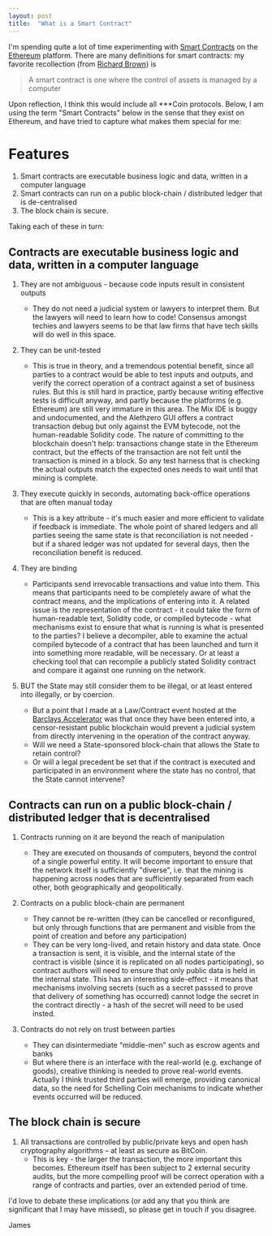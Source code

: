 ```yaml
---
layout: post
title:  "What is a Smart Contract"
---
```


I'm spending quite a lot of time experimenting with [Smart Contracts](https://en.wikipedia.org/wiki/Smart_contract) on the [Ethereum](https://www.ethereum.org/) platform. There are many definitions for smart contracts: my favorite recollection (from [Richard Brown](http://gendal.me)) is 

> A smart contract is one where the control of assets is managed by a computer

Upon reflection, I think this would include all ***Coin protocols. Below, I am using the term "Smart Contracts" below in the sense that they exist on Ethereum, and have tried to capture what makes them special for me:

Features
========
1. Smart contracts are executable business logic and data, written in a computer language
2. Smart contracts can run on a public block-chain / distributed ledger that is de-centralised
3. The block chain is secure.
 
Taking each of these in turn:

Contracts are executable business logic and data, written in a computer language
--------------------------------------------------------------------------------

1. They are not ambiguous - because code inputs result in consistent outputs
	* They do not need a judicial system or lawyers to interpret them. But the lawyers will need to learn how to code! Consensus amongst techies and lawyers seems to be that law firms that have tech skills will do well in this space.

2. They can be unit-tested
	* This is true in theory, and a tremendous potential benefit, since all parties to a contract would be able to test inputs and outputs, and verify the correct operation of a contract against a set of business rules. But this is still hard in practice, partly because writing effective tests is difficult anyway, and partly because the platforms (e.g. Ethereum) are still very immature in this area. The Mix IDE is buggy and undocumented, and the Alethzero GUI offers a contract transaction debug but only against the EVM bytecode, not the human-readable Solidity code. The nature of committing to the blockchain doesn't help: transactions change state in the Ethereum contract, but the effects of the transaction are not felt until the transaction is mined in a block. So any test harness that is checking the actual outputs match the expected ones needs to wait until that mining is complete.

3. They execute quickly in seconds, automating back-office operations that are often manual today
	* This is a key attribute - it's much easier and more efficient to validate if feedback is immediate. The whole point of shared ledgers and all parties seeing the same state is that reconciliation is not needed - but if a shared ledger was not updated for several days, then the reconciliation benefit is reduced.

4. They are binding
	* Participants send irrevocable transactions and value into them. This means that participants need to be completely aware of what the contract means, and the implications of entering into it. A related issue is the representation of the contract - it could take the form of human-readable text, Solidity code, or compiled bytecode - what mechanisms exist to ensure that what is running is what is presented to the parties? I believe a decompiler, able to examine the actual compiled bytecode of a contract that has been launched and turn it into something more readable, will be necessary. Or at least a checking tool that can recompile a publicly stated Solidity contract and compare it against one running on the network.
   
5. BUT the State may still consider them to be illegal, or at least entered into illegally, or by coercion. 
	* But a point that I made at a Law/Contract event hosted at the [Barclays Accelerator](http://www.barclaysaccelerator.com/#/home/) was that once they have been entered into, a censor-resistant public blockchain would prevent a judicial system from directly intervening in the operation of the contract anyway.
	* Will we need a State-sponsored block-chain that allows the State to retain control?
	* Or will a legal precedent be set that if the contract is executed and participated in an environment where the state has no control, that the State cannot intervene?

Contracts can run on a public block-chain / distributed ledger that is decentralised
--------------------------------------------------------------------------------

1. Contracts running on it are beyond the reach of manipulation
	* They are executed on thousands of computers, beyond the control of a single powerful entity. It will become important to ensure that the network itself is sufficiently "diverse", i.e. that the mining is happening across nodes that are sufficiently separated from each other, both geographically and geopolitically.

2. Contracts on a public block-chain are permanent
	* They cannot be re-written (they can be cancelled or reconfigured, but only through functions that are permanent and visible from the point of creation and before any participation)
	* They can be very long-lived, and retain history and data state. Once a transaction is sent, it is visible, and the internal state of the contract is visible (since it is replicated on all nodes participating), so contract authors will need to ensure that only public data is held in the internal state. This has an interesting side-effect - it means that mechanisms involving secrets (such as a secret passsed to prove that delivery of something has occurred) cannot lodge the secret in the contract directly - a hash of the secret will need to be used insted.

3. Contracts do not rely on trust between parties
	* They can disintermediate “middle-men” such as escrow agents and banks
	* But where there is an interface with the real-world (e.g. exchange of goods), creative thinking is needed to prove real-world events. Actually I think trusted third parties will emerge, providing canonical data, so the need for Schelling Coin mechanisms to indicate whether events occurred will be reduced.

The block chain is secure
--------------------------------------------------------------------------------

1. All transactions are controlled by public/private keys and open hash cryptography algorithms – at least as secure as BitCoin. 
	* This is key  - the larger the transaction, the more important this becomes. Ethereum itself has been subject to 2 external security audits, but the more compelling proof will be correct operation with a range of contracts and parties, over an extended period of time.


I'd love to debate these implications (or add any that you think are significant that I may have missed), so please get in touch if you disagree.

James
